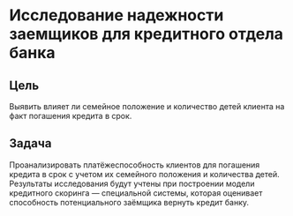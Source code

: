 # Исследование надежности заемщиков для кредитного отдела банка
## Цель
Выявить влияет ли семейное положение и количество детей клиента на факт погашения кредита в срок.

## Задача
Проанализировать платёжеспособность клиентов для погашения кредита в срок с учетом их семейного положения и количества детей. Результаты исследования будут учтены при построении модели кредитного скоринга — специальной системы, которая оценивает способность потенциального заёмщика вернуть кредит банку.
